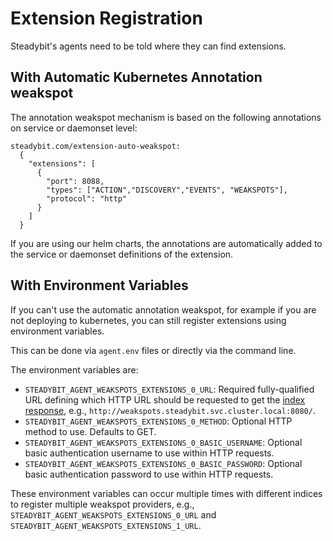 # Extension Registration

Steadybit's agents need to be told where they can find extensions.

## With Automatic Kubernetes Annotation weakspot

The annotation weakspot mechanism is based on the following annotations on service or daemonset level:

``` 
steadybit.com/extension-auto-weakspot:                                                                                                                                                                              
  {                                                                                                                                                                                                                
    "extensions": [                                                                                                                                                                                                
      {                                                                                                                                                                                                            
        "port": 8088,                                                                                                                                                                                              
        "types": ["ACTION","DISCOVERY","EVENTS", "WEAKSPOTS"],                                                                                                                                                                           
        "protocol": "http"                                                                                                                                                                                               
      }                                                                                                                                                                                                          
    ]                                                                                                                                                                                                    
  }
```

If you are using our helm charts, the annotations are automatically added to the service or daemonset definitions of the extension.

## With Environment Variables

If you can't use the automatic annotation weakspot, for example if you are not deploying to kubernetes, you can still register extensions using environment
variables.

This can be done via `agent.env` files or directly via the command line.

The environment variables are:

- `STEADYBIT_AGENT_WEAKSPOTS_EXTENSIONS_0_URL`: Required fully-qualified URL defining which HTTP URL should be requested to get
  the [index response](./weakspot-api.md#index-response), e.g., `http://weakspots.steadybit.svc.cluster.local:8080/`.
- `STEADYBIT_AGENT_WEAKSPOTS_EXTENSIONS_0_METHOD`: Optional HTTP method to use. Defaults to GET.
- `STEADYBIT_AGENT_WEAKSPOTS_EXTENSIONS_0_BASIC_USERNAME`: Optional basic authentication username to use within HTTP requests.
- `STEADYBIT_AGENT_WEAKSPOTS_EXTENSIONS_0_BASIC_PASSWORD`: Optional basic authentication password to use within HTTP requests.

These environment variables can occur multiple times with different indices to register multiple weakspot providers,
e.g., `STEADYBIT_AGENT_WEAKSPOTS_EXTENSIONS_0_URL` and `STEADYBIT_AGENT_WEAKSPOTS_EXTENSIONS_1_URL`.
